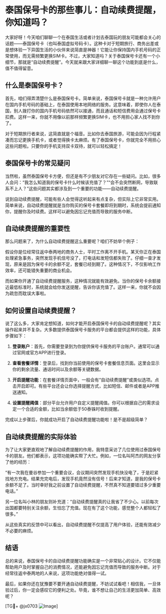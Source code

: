 # 泰国保号卡的那些事儿：自动续费提醒，你知道吗？

大家好呀！今天咱们聊聊一个在泰国生活或者计划去泰国玩的朋友可能都会关心的话题——泰国保号卡（也叫泰国虚拟号码卡）。这种卡对于短期旅行、商务出差或是想体验一下异国生活的小伙伴来说简直是神器！它能让你保持国内手机号码的正常使用，而无需频繁更换SIM卡。不过，大家知道吗？关于泰国保号卡还有一个小细节，那就是“自动续费提醒”。今天就来跟大家详细聊一聊这个功能到底是什么，值不值得留意。

## 什么是泰国保号卡？

首先，咱们得弄清楚什么是泰国保号卡。简单来说，泰国保号卡就是一种允许用户在国内手机号码的基础上，在泰国使用本地网络的服务。这意味着，即使你人在泰国，别人拨打你的国内手机号码依然可以接通，而且通话和短信费用会通过保号卡扣费。这样一来，你就不用像以前那样频繁更换SIM卡，也不用担心家人找不到你了。

对于短期旅行者来说，这简直就是个福音。比如你去泰国旅游，可能会因为行程紧凑而忘记更换手机卡，或者觉得换卡太麻烦。有了泰国保号卡，你就完全不用担心这些问题啦。只要你的手机支持双卡双待，就可以轻松搞定！

## 泰国保号卡的常见疑问

当然啦，虽然泰国保号卡方便，但还是有不少朋友对它存在一些疑问。比如，很多人会问：“我怎么知道我的保号卡什么时候该充值了？”“会不会突然断网，导致联系不上人？”这些问题其实都涉及到一个重要的功能——自动续费提醒。

说到自动续费提醒，可能有些人会觉得这听起来有点复杂，但实际上它非常实用。简单来说，自动续费提醒就是当你购买的保号卡套餐即将到期时，系统会提前通知你，提醒你及时续费。这样可以避免因忘记充值而导致的服务中断。

## 自动续费提醒的重要性

那么问题来了，为什么自动续费提醒这么重要呢？咱们不妨举个例子：

假设你是位经常往返中泰两地的商务人士，平时工作离不开手机。某天你正在泰国处理紧急事务，突然发现手机信号没了，打电话和发短信都失败了。仔细一查才发现，原来是因为保号卡的余额不足，套餐已经到期了。这种情况下，不仅影响工作效率，还可能错失重要的商业机会。

而如果你开通了自动续费提醒服务，这种情况就能有效避免。当你的保号卡余额接近最低标准时，系统就会给你发送提醒，告诉你该充值了。这样一来，你就不会因为疏忽而耽误大事啦。

## 如何设置自动续费提醒？

说了这么多，大家肯定想知道，如何才能开启泰国保号卡的自动续费提醒呢？其实操作起来并不复杂。大多数提供泰国保号卡服务的平台都会提供这样的功能，具体步骤如下：

1. **登录账户**：首先，你需要登录到为你提供保号卡服务的平台账户。通常可以通过官网或官方APP进行登录。
   
2. **查看套餐详情**：登录后，找到你当前使用的保号卡套餐信息页面。这里会显示你的剩余流量、通话时间以及余额等关键数据。

3. **开启提醒功能**：在套餐详情页面中，一般会有“自动续费提醒”或类似选项。点击开启即可。有些平台还会让你选择提醒方式，比如短信、邮件或者是APP推送通知。

4. **设置提醒阈值**：部分平台允许用户自定义提醒阈值。你可以根据自己的需求设定一个合适的金额，比如当余额低于50泰铢时收到提醒。

完成以上步骤后，你就成功开启了自动续费提醒功能啦！是不是超级简单？

## 自动续费提醒的实际体验

为了让大家更直观地了解自动续费提醒的作用，我特意采访了几位使用过泰国保号卡的朋友。他们都表示，这项功能确实帮了大忙。例如，一位名叫阿杰的网友分享了他的经历：

“有一次我在曼谷参加一个重要会议，会议期间突然发现手机快没电了，于是赶紧找地方充电。结果充完电后，发现手机竟然没有信号！后来才知道，是我的保号卡余额不足了。当时幸好我之前设置了自动续费提醒，不然真不知道要错过多少重要电话。”

另一位名叫小林的朋友则补充道：“自动续费提醒真的让我省了不少心。以前每次出国都要特别关注余额，生怕忘了充值。现在有了这个功能，感觉整个人都轻松了很多。”

从这些真实的反馈中可以看出，自动续费提醒不仅提高了用户体验，还能有效减少不必要的麻烦。

## 结语

总的来说，泰国保号卡的自动续费提醒功能确实是一个非常贴心的设计。它不仅能帮助用户及时掌握自己的消费情况，还能避免因忘记充值而导致的服务中断。对于经常往返中泰两地的人来说，这项功能绝对值得一试。

最后，如果你还在犹豫要不要开通自动续费提醒，不妨试试看吧！相信我，一旦体验过后，你一定会感叹它的便利之处。毕竟，谁不想让自己的生活更加简单、高效呢？

[TG💪+ @jx0703 ![Image](https://github.com/user-attachments/assets/dbca1d08-cadb-493c-b0ec-ad6f7a83f270)]